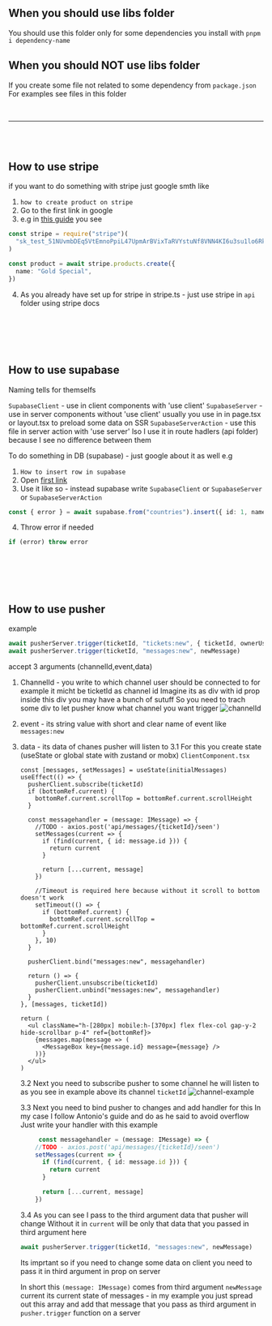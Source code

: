 ## When you should use libs folder

You should use this folder only for some dependencies you install with `pnpm i dependency-name`

## When you should NOT use libs folder

If you create some file not related to some dependency from `package.json`
For examples see files in this folder

<br/>

---

<br/>

<br/>

## How to use stripe

if you want to do something with stripe just google smth like

1. `how to create product on stripe`
2. Go to the first link in google
3. e.g in [this guide](https://stripe.com/docs/api/products/create) you see

```ts
const stripe = require("stripe")(
  "sk_test_51NUvmbDEq5VtEmnoPpiL47UpmArBVixTaRVYstuNf8VNN4KI6u3su1lo6RknsBQ9b1yLtsYKWE2ZB5my7hRoigtS00bUSPqKam",
)

const product = await stripe.products.create({
  name: "Gold Special",
})
```

4. As you already have set up for stripe in stripe.ts - just use stripe in `api` folder using stripe docs

<br/>

<br/>

<br/>

<br/>

## How to use supabase

Naming tells for themselfs

`SupabaseClient` - use in client components with 'use client'
`SupabaseServer` - use in server components without 'use client'
usually you use in in page.tsx or layout.tsx to preload some data on SSR
`SupabaseServerAction` - use this file in server action with 'use server'
lso I use it in route hadlers (api folder) because I see no difference between them

To do something in DB (supabase) - just google about it as well e.g

1. `How to insert row in supabase`
2. Open [first link](https://supabase.com/docs/reference/javascript/insert)
3. Use it like so - instead supabase write `SupabaseClient` or `SupabaseServer` or `SupabaseServerAction`

```ts
const { error } = await supabase.from("countries").insert({ id: 1, name: "Denmark" })
```

4. Throw error if needed

```ts
if (error) throw error
```

<br/>

<br/>

<br/>

<br/>

## How to use pusher

example

```ts
await pusherServer.trigger(ticketId, "tickets:new", { ticketId, ownerUsername, message })
await pusherServer.trigger(ticketId, "messages:new", newMessage)
```

accept 3 arguments (channelId,event,data)

1. ChannelId - you write to which channel user should be connected to
   for example it micht be ticketId as channel id
   Imagine its as div with id prop inside this div you may have a bunch of sutuff
   So you need to trach some div to let pusher know what channel you want trigger
   ![channelId](https://i.imgur.com/lmr2vxQ.png)
2. event - its string value with short and clear name of event like `messages:new`
3. data - its data of chanes pusher will listen to
   3.1 For this you create state (useState or global state with zustand or mobx)
   `ClientComponent.tsx`

   ```tsx
   const [messages, setMessages] = useState(initialMessages)
   useEffect(() => {
     pusherClient.subscribe(ticketId)
     if (bottomRef.current) {
       bottomRef.current.scrollTop = bottomRef.current.scrollHeight
     }

     const messagehandler = (message: IMessage) => {
       //TODO - axios.post('api/messages/{ticketId}/seen')
       setMessages(current => {
         if (find(current, { id: message.id })) {
           return current
         }

         return [...current, message]
       })

       //Timeout is required here because without it scroll to bottom doesn't work
       setTimeout(() => {
         if (bottomRef.current) {
           bottomRef.current.scrollTop = bottomRef.current.scrollHeight
         }
       }, 10)
     }

     pusherClient.bind("messages:new", messagehandler)

     return () => {
       pusherClient.unsubscribe(ticketId)
       pusherClient.unbind("messages:new", messagehandler)
     }
   }, [messages, ticketId])

   return (
     <ul className="h-[280px] mobile:h-[370px] flex flex-col gap-y-2 hide-scrollbar p-4" ref={bottomRef}>
       {messages.map(message => (
         <MessageBox key={message.id} message={message} />
       ))}
     </ul>
   )
   ```

   3.2 Next you need to subscribe pusher to some channel he will listen to
   as you see in example above its channel `ticketId`
   ![channel-example](https://i.imgur.com/1cwPGRE.png)

   3.3 Next you need to bind pusher to changes and add handler for this
   In my case I follow Antonio's guide and do as he said to avoid overflow
   Just write your handler with this example

   ```ts
        const messagehandler = (message: IMessage) => {
       //TODO - axios.post('api/messages/{ticketId}/seen')
       setMessages(current => {
         if (find(current, { id: message.id })) {
           return current
         }

         return [...current, message]
       })
   ```

   3.4 As you can see I pass to the third argument data that pusher will change
   Without it in `current` will be only that data that you passed in third argument here

   ```ts
   await pusherServer.trigger(ticketId, "messages:new", newMessage)
   ```

   Its imprtant so if you need to change some data on client you need to pass it
   in third argument in prop on server

   In short this `(message: IMessage)` comes from third argument `newMessage`
   current its current state of messages - in my example you just spread out this array and
   add that message that you pass as third argument in `pusher.trigger` function on a server
